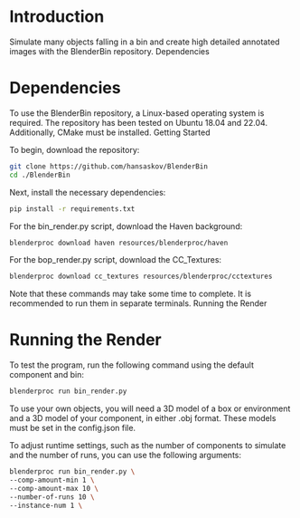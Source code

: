 # Introduction

Simulate many objects falling in a bin and create high detailed annotated images with the BlenderBin repository.
Dependencies

# Dependencies

To use the BlenderBin repository, a Linux-based operating system is required. The repository has been tested on Ubuntu 18.04 and 22.04. Additionally, CMake must be installed.
Getting Started

To begin, download the repository:

``` bash
git clone https://github.com/hansaskov/BlenderBin
cd ./BlenderBin
```

Next, install the necessary dependencies:

``` bash
pip install -r requirements.txt
```
For the bin_render.py script, download the Haven background:

``` bash
blenderproc download haven resources/blenderproc/haven
```
For the bop_render.py script, download the CC_Textures:

``` bash
blenderproc download cc_textures resources/blenderproc/cctextures
```
Note that these commands may take some time to complete. It is recommended to run them in separate terminals.
Running the Render

# Running the Render

To test the program, run the following command using the default component and bin:


``` bash
blenderproc run bin_render.py
```
To use your own objects, you will need a 3D model of a box or environment and a 3D model of your component, in either .obj format. These models must be set in the config.json file.

To adjust runtime settings, such as the number of components to simulate and the number of runs, you can use the following arguments:


``` bash
blenderproc run bin_render.py \
--comp-amount-min 1 \
--comp-amount-max 10 \
--number-of-runs 10 \
--instance-num 1 \
```
